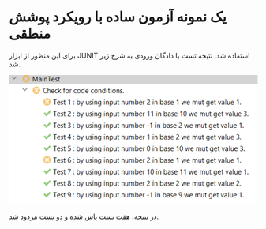 # یک نمونه آزمون ساده با رویکرد پوشش منطقی
برای این منظور از ابزار JUNIT استفاده شد.
نتیجه تست با دادگان ورودی به شرح زیر شد.

![img_1.png](img_1.png)

در نتیجه، هفت تست پاس شده و دو تست مردود شد.
